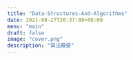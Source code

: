 ```yaml
---
title: "Data-Structures-And-Algorithms"
date: 2021-08-27T20:37:08+08:00
menu: "main"
draft: false
image: "cover.png"
description: "算法概要"
---
```


<!-- 1. 整数
2. 数组
3. 字符串
4. [链表](../linkedlist/)
5. 哈希表
6. 栈
7. 队列
8. 树
9. 堆
10. 前缀树
11. 二分查找
12. 排序
13. 回溯法
14. 动态规划
15. 图 -->
